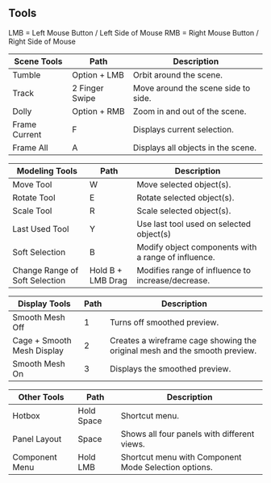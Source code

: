 ## Tools

LMB = Left Mouse Button / Left Side of Mouse
RMB = Right Mouse Button / Right Side of Mouse

Scene Tools | Path | Description
----------- | ---- | -----------
Tumble | Option + LMB | Orbit around the scene.
Track | 2 Finger Swipe | Move around the scene side to side.
Dolly | Option + RMB | Zoom in and out of the scene.
Frame Current | F | Displays current selection.
Frame All | A | Displays all objects in the scene.

Modeling Tools | Path | Description
-------------- | ---- | -----------
Move Tool | W | Move selected object(s).
Rotate Tool | E | Rotate selected object(s).
Scale Tool | R | Scale selected object(s).
Last Used Tool | Y | Use last tool used on selected object(s)
Soft Selection | B | Modify object components with a range of influence.
Change Range of Soft Selection | Hold B + LMB Drag | Modifies range of influence to increase/decrease. 

Display Tools | Path | Description
------------- | ---- | -----------
Smooth Mesh Off | 1 | Turns off smoothed preview.
Cage + Smooth Mesh Display | 2 | Creates a wireframe cage showing the original mesh and the smooth preview.
Smooth Mesh On | 3 | Displays the smoothed preview.

Other Tools | Path | Description
---------- | ---- | -----------
Hotbox | Hold Space | Shortcut menu.
Panel Layout | Space | Shows all four panels with different views.
Component Menu | Hold LMB | Shortcut menu with Component Mode Selection options.
